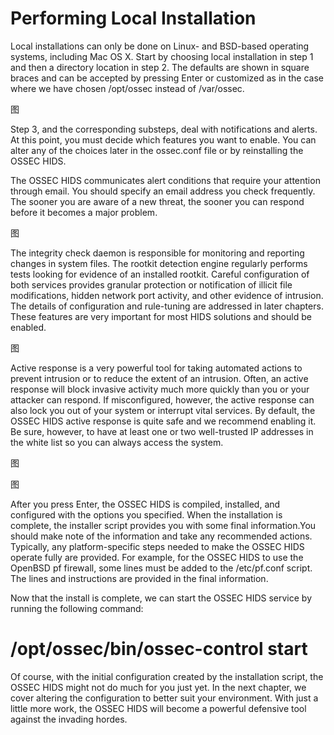 Performing Local Installation
=========

Local installations can only be done on Linux- and BSD-based operating systems, including
Mac OS X. Start by choosing local installation in step 1 and then a directory location in
step 2. The defaults are shown in square braces and can be accepted by pressing Enter or
customized as in the case where we have chosen /opt/ossec instead of /var/ossec.

图

Step 3, and the corresponding substeps, deal with notifications and alerts. At this point,
you must decide which features you want to enable. You can alter any of the choices later in
the ossec.conf file or by reinstalling the OSSEC HIDS.


The OSSEC HIDS communicates alert conditions that require your attention through
email. You should specify an email address you check frequently. The sooner you are aware
of a new threat, the sooner you can respond before it becomes a major problem.

图

The integrity check daemon is responsible for monitoring and reporting changes in system
files. The rootkit detection engine regularly performs tests looking for evidence of an installed
rootkit. Careful configuration of both services provides granular protection or notification of
illicit file modifications, hidden network port activity, and other evidence of intrusion.
The details of configuration and rule-tuning are addressed in later chapters. These features are
very important for most HIDS solutions and should be enabled.

图


Active response is a very powerful tool for taking automated actions to prevent intrusion
or to reduce the extent of an intrusion. Often, an active response will block invasive activity
much more quickly than you or your attacker can respond. If misconfigured, however, the active
response can also lock you out of your system or interrupt vital services. By default, the OSSEC
HIDS active response is quite safe and we recommend enabling it. Be sure, however, to have at
least one or two well-trusted IP addresses in the white list so you can always access the system.

图

图

After you press Enter, the OSSEC HIDS is compiled, installed, and configured with the
options you specified. When the installation is complete, the installer script provides you with some
final information.You should make note of the information and take any recommended actions.
Typically, any platform-specific steps needed to make the OSSEC HIDS operate fully are provided.
For example, for the OSSEC HIDS to use the OpenBSD pf firewall, some lines must be added
to the /etc/pf.conf script. The lines and instructions are provided in the final information.

Now that the install is complete, we can start the OSSEC HIDS service by running the
following command:
# /opt/ossec/bin/ossec-control start
Of course, with the initial configuration created by the installation script, the OSSEC HIDS
might not do much for you just yet. In the next chapter, we cover altering the configuration
to better suit your environment. With just a little more work, the OSSEC HIDS will become
a powerful defensive tool against the invading hordes.









